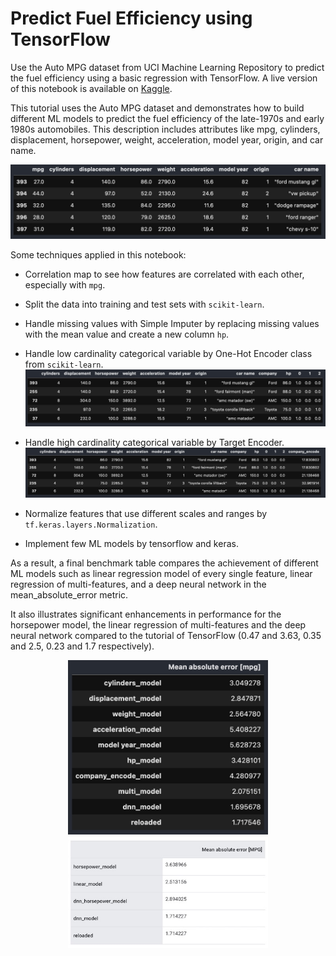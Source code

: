 # Predict Fuel Efficiency using TensorFlow
Use the Auto MPG dataset from UCI Machine Learning Repository to predict the fuel efficiency using a basic regression with TensorFlow.
A live version of this notebook is available on [Kaggle](https://www.kaggle.com/theblackwood/predict-fuel-efficiency-using-tensorflow/notebook).

This tutorial uses the Auto MPG dataset and demonstrates how to build different ML models to predict the fuel efficiency of the late-1970s and early 1980s automobiles. This description includes attributes like mpg, cylinders, displacement, horsepower, weight, acceleration, model year, origin, and car name.

![Dataset Preview](https://raw.githubusercontent.com/harveyvn/Predict-Fuel-Efficiency-using-TensorFlow/main/assets/dataset.jpg)

Some techniques applied in this notebook:

- Correlation map to see how features are correlated with each other, especially with ```mpg```. 
- Split the data into training and test sets with ```scikit-learn```. 
- Handle missing values with Simple Imputer by replacing missing values with the mean value and create a new column ```hp```. 
- Handle low cardinality categorical variable by One-Hot Encoder class from ```scikit-learn```. 
![Preview](https://raw.githubusercontent.com/harveyvn/Predict-Fuel-Efficiency-using-TensorFlow/main/assets/one_hot_encode.jpg)

- Handle high cardinality categorical variable by Target Encoder. 
![Preview](https://raw.githubusercontent.com/harveyvn/Predict-Fuel-Efficiency-using-TensorFlow/main/assets/target_encode.jpg)

- Normalize features that use different scales and ranges by ```tf.keras.layers.Normalization```.
- Implement few ML models by tensorflow and keras.

As a result, a final benchmark table compares the achievement of different ML models such as linear regression model of every single feature, linear regression of multi-features, and a deep neural network in the mean_absolute_error metric.

It also illustrates significant enhancements in performance for the horsepower model, the linear regression of multi-features and the deep neural network compared to the tutorial of TensorFlow (0.47 and 3.63, 0.35 and 2.5, 0.23 and 1.7 respectively).

<p align="center">
  <img src="https://raw.githubusercontent.com/harveyvn/Predict-Fuel-Efficiency-using-TensorFlow/main/assets/benchmark.jpg" alt="Benchmark Table" width="320"/>
  <img src="https://raw.githubusercontent.com/harveyvn/Predict-Fuel-Efficiency-using-TensorFlow/main/assets/benchmark1.jpg" alt="Benchmark Table Tutorial" width="320"/>
</p>

